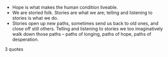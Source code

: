  - Hope is what makes the human condition liveable.
 - We are storied folk. Stories are what we are; telling and listening to stories is what we do.
 - Stories open up new paths, sometimes send us back to old ones, and close off still others. Telling and listening to stories we too imaginatively walk down those paths – paths of longing, paths of hope, paths of desperation.

3 quotes